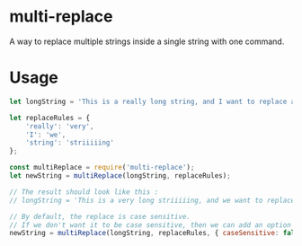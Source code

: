 multi-replace
==

A way to replace multiple strings inside a single string with one command.

Usage
===
```js
let longString = 'This is a really long string, and I want to replace a few sub strings here';

let replaceRules = {
    'really': 'very',
    'I': 'we',
    'string': 'striiiiing'
};

const multiReplace = require('multi-replace');
let newString = multiReplace(longString, replaceRules);

// The result should look like this :
// longString = 'This is a very long striiiiing, and we want to replace a few sub striiiiings here';

// By default, the replace is case sensitive.
// If we don't want it to be case sensitive, then we can add an option like so :
newString = multiReplace(longString, replaceRules, { caseSensitive: false });
```
